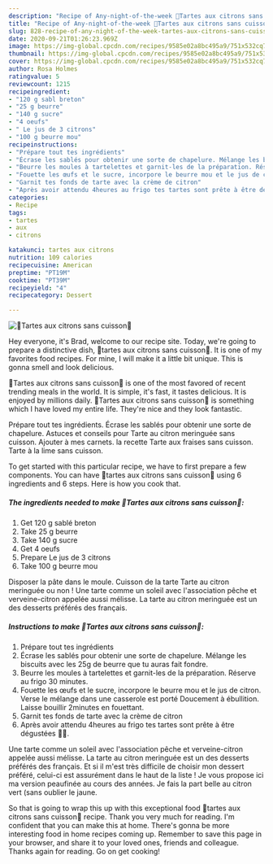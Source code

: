 ```yaml
---
description: "Recipe of Any-night-of-the-week 🍋Tartes aux citrons sans cuisson🍋"
title: "Recipe of Any-night-of-the-week 🍋Tartes aux citrons sans cuisson🍋"
slug: 828-recipe-of-any-night-of-the-week-tartes-aux-citrons-sans-cuisson
date: 2020-09-21T01:26:23.969Z
image: https://img-global.cpcdn.com/recipes/9585e02a8bc495a9/751x532cq70/🍋tartes-aux-citrons-sans-cuisson🍋-photo-principale-de-la-recette.jpg
thumbnail: https://img-global.cpcdn.com/recipes/9585e02a8bc495a9/751x532cq70/🍋tartes-aux-citrons-sans-cuisson🍋-photo-principale-de-la-recette.jpg
cover: https://img-global.cpcdn.com/recipes/9585e02a8bc495a9/751x532cq70/🍋tartes-aux-citrons-sans-cuisson🍋-photo-principale-de-la-recette.jpg
author: Rosa Holmes
ratingvalue: 5
reviewcount: 1215
recipeingredient:
- "120 g sabl breton"
- "25 g beurre"
- "140 g sucre"
- "4 oeufs"
- " Le jus de 3 citrons"
- "100 g beurre mou"
recipeinstructions:
- "Prépare tout tes ingrédients"
- "Écrase les sablés pour obtenir une sorte de chapelure. Mélange les biscuits avec les 25g de beurre que tu auras fait fondre."
- "Beurre les moules à tartelettes et garnit-les de la préparation. Réserve au frigo 30 minutes."
- "Fouette les œufs et le sucre, incorpore le beurre mou et le jus de citron. Verse le mélange dans une casserole est porté Doucement à ébullition. Laisse bouillir 2minutes en fouettant."
- "Garnit tes fonds de tarte avec la crème de citron"
- "Après avoir attendu 4heures au frigo tes tartes sont prête à être dégustées 🍋😁."
categories:
- Recipe
tags:
- tartes
- aux
- citrons

katakunci: tartes aux citrons 
nutrition: 109 calories
recipecuisine: American
preptime: "PT19M"
cooktime: "PT39M"
recipeyield: "4"
recipecategory: Dessert

---
```



![🍋Tartes aux citrons sans cuisson🍋](https://img-global.cpcdn.com/recipes/9585e02a8bc495a9/751x532cq70/🍋tartes-aux-citrons-sans-cuisson🍋-photo-principale-de-la-recette.jpg)

Hey everyone, it's Brad, welcome to our recipe site. Today, we're going to prepare a distinctive dish, 🍋tartes aux citrons sans cuisson🍋. It is one of my favorites food recipes. For mine, I will make it a little bit unique. This is gonna smell and look delicious.

🍋Tartes aux citrons sans cuisson🍋 is one of the most favored of recent trending meals in the world. It is simple, it's fast, it tastes delicious. It is enjoyed by millions daily. 🍋Tartes aux citrons sans cuisson🍋 is something which I have loved my entire life. They're nice and they look fantastic.

Prépare tout tes ingrédients. Écrase les sablés pour obtenir une sorte de chapelure. Astuces et conseils pour Tarte au citron meringuée sans cuisson. Ajouter à mes carnets. la recette Tarte aux fraises sans cuisson. Tarte à la lime sans cuisson.


To get started with this particular recipe, we have to first prepare a few components. You can have 🍋tartes aux citrons sans cuisson🍋 using 6 ingredients and 6 steps. Here is how you cook that.

<!--inarticleads1-->

##### The ingredients needed to make 🍋Tartes aux citrons sans cuisson🍋:

1. Get 120 g sablé breton
1. Take 25 g beurre
1. Take 140 g sucre
1. Get 4 oeufs
1. Prepare  Le jus de 3 citrons
1. Take 100 g beurre mou


Disposer la pâte dans le moule. Cuisson de la tarte  Tarte au citron meringuée ou non ! Une tarte comme un soleil avec l&#39;association pêche et verveine-citron appelée aussi mélisse. La tarte au citron meringuée est un des desserts préférés des français. 

<!--inarticleads2-->

##### Instructions to make 🍋Tartes aux citrons sans cuisson🍋:

1. Prépare tout tes ingrédients
1. Écrase les sablés pour obtenir une sorte de chapelure. Mélange les biscuits avec les 25g de beurre que tu auras fait fondre.
1. Beurre les moules à tartelettes et garnit-les de la préparation. Réserve au frigo 30 minutes.
1. Fouette les œufs et le sucre, incorpore le beurre mou et le jus de citron. Verse le mélange dans une casserole est porté Doucement à ébullition. Laisse bouillir 2minutes en fouettant.
1. Garnit tes fonds de tarte avec la crème de citron
1. Après avoir attendu 4heures au frigo tes tartes sont prête à être dégustées 🍋😁.


Une tarte comme un soleil avec l&#39;association pêche et verveine-citron appelée aussi mélisse. La tarte au citron meringuée est un des desserts préférés des français. Et si il m&#39;est très difficile de choisir mon dessert préféré, celui-ci est assurément dans le haut de la liste ! Je vous propose ici ma version peaufinée au cours des années. Je fais la part belle au citron vert (sans oublier le jaune. 

So that is going to wrap this up with this exceptional food 🍋tartes aux citrons sans cuisson🍋 recipe. Thank you very much for reading. I'm confident that you can make this at home. There's gonna be more interesting food in home recipes coming up. Remember to save this page in your browser, and share it to your loved ones, friends and colleague. Thanks again for reading. Go on get cooking!

